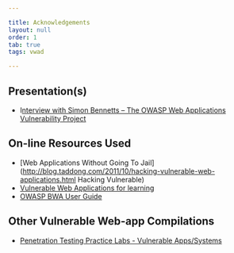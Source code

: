 ```yaml
---

title: Acknowledgements
layout: null
order: 1
tab: true
tags: vwad

---
```


## Presentation(s)

* I[nterview with Simon Bennetts – The OWASP Web Applications Vulnerability Project](https://soundcloud.com/trustedsoftwarealliance/simon-bennetts-web)

## On-line Resources Used

* [Web Applications Without Going To Jail](http://blog.taddong.com/2011/10/hacking-vulnerable-web-applications.html Hacking Vulnerable)
* [Vulnerable Web Applications for learning](http://securitythoughts.wordpress.com/2010/03/22/vulnerable-web-applications-for-learning/)
* [OWASP BWA User Guide](http://code.google.com/p/owaspbwa/wiki/UserGuide)

## Other Vulnerable Web-app Compilations

* [Penetration Testing Practice Labs - Vulnerable Apps/Systems](http://www.amanhardikar.com/mindmaps/Practice.html)
